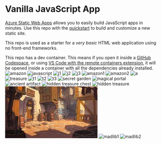 # Vanilla JavaScript App

[Azure Static Web Apps](https://docs.microsoft.com/azure/static-web-apps/overview) allows you to easily build JavaScript apps in minutes. Use this repo with the [quickstart](https://docs.microsoft.com/azure/static-web-apps/getting-started?tabs=vanilla-javascript) to build and customize a new static site.

This repo is used as a starter for a _very basic_ HTML web application using no front-end frameworks.

This repo has a dev container. This means if you open it inside a [GitHub Codespace](https://github.com/features/codespaces), or using [VS Code with the remote containers extension](https://code.visualstudio.com/docs/remote/containers), it will be opened inside a container with all the dependencies already installed.
![amazon](https://github.com/agamgoyal19/my-first-static-web-app/assets/86164231/6847db36-508e-4274-978c-97f9b36c3245)
![javascript](https://github.com/agamgoyal19/my-first-static-web-app/assets/86164231/2b3ff47c-eca0-4849-8596-bff807dfc64e)
![j1](https://github.com/agamgoyal19/my-first-static-web-app/assets/86164231/36ff878d-4dd8-44c5-b0b2-f42b134d8ecb)
![j2](https://github.com/agamgoyal19/my-first-static-web-app/assets/86164231/838d870a-7187-4274-9bec-34d9b8378a75)
![j3](https://github.com/agamgoyal19/my-first-static-web-app/assets/86164231/675606a2-a478-43c1-a13b-27f30e90c3e5)
![amazon1](https://github.com/agamgoyal19/my-first-static-web-app/assets/86164231/195f3e87-d38b-4afc-ad28-901653e67c12)
![amazon2](https://github.com/agamgoyal19/my-first-static-web-app/assets/86164231/a2b6f9f6-a9be-43ff-917d-99a805eb5f79)
![a](https://github.com/agamgoyal19/my-first-static-web-app/assets/86164231/20ea6947-194f-440c-94a2-2ac4083deec5)
![treasure](https://github.com/agamgoyal19/my-first-static-web-app/assets/86164231/1e22e878-59ba-435d-8bd1-23f8a9155920)
![t1](https://github.com/agamgoyal19/my-first-static-web-app/assets/86164231/d0b9188e-8f56-4829-bff0-742d1d6588d6)
![t2](https://github.com/agamgoyal19/my-first-static-web-app/assets/86164231/375907c3-70ed-4cc5-b46d-2e36b1cc06f0)
![t3](https://github.com/agamgoyal19/my-first-static-web-app/assets/86164231/f6f956ea-0834-4826-90d8-eca567133df0)
![secret garden](https://github.com/agamgoyal19/my-first-static-web-app/assets/86164231/7cb73620-181f-4b25-9c61-90fd36c7ad08)
![magical portal](https://github.com/agamgoyal19/my-first-static-web-app/assets/86164231/fb9771c0-2ca7-4d5d-b162-6acc4579a987)
![ancient artifact](https://github.com/agamgoyal19/my-first-static-web-app/assets/86164231/2b8ed078-3b10-4c08-ab83-69b2fdd4bd03)
![hidden treasure chest](https://github.com/agamgoyal19/my-first-static-web-app/assets/86164231/567ca250-402c-4873-aa80-e5cfb19cd596)
![hidden treasure](https://github.com/agamgoyal19/my-first-static-web-app/assets/86164231/abd820cc-78d8-43bb-b575-09793991fbb5)
![village](https://raw.githubusercontent.com/agamgoyal19/my-first-static-web-app/main/src/midterm/adventure/village.jpg)
![madlib1](https://github.com/agamgoyal19/my-first-static-web-app/assets/86164231/98471544-705c-4148-a72e-44274cc53ea3)
![madlib2](https://github.com/agamgoyal19/my-first-static-web-app/assets/86164231/d43f1a15-a805-4334-bee0-65c6881d5c89)
